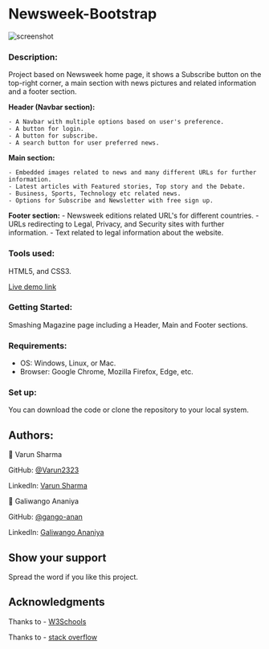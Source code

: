 # Newsweek-Bootstrap

![screenshot](images/snapshot.png)

### **Description:** 

Project based on Newsweek home page, it shows a Subscribe button on the top-right corner, a main section with news pictures and related information and a footer section.
 
 **Header (Navbar section):**
 
 	- A Navbar with multiple options based on user's preference.
 	- A button for login.
    - A button for subscribe.
    - A search button for user preferred news.
 	
 **Main section:**
 
 	- Embedded images related to news and many different URLs for further information.
 	- Latest articles with Featured stories, Top story and the Debate.
 	- Business, Sports, Technology etc related news. 
 	- Options for Subscribe and Newsletter with free sign up.
 	
 **Footer section:**
    - Newsweek editions related URL's for different countries.
 	- URLs redirecting to Legal, Privacy, and Security sites with further information.
 	- Text related to legal information about the website.
 	
	
 ### **Tools used:**
 
 HTML5, and CSS3.
 
 
 
  [Live demo link](https://gango-anan.github.io/newsweek-bootstrap/)


 
 

 
 
### **Getting Started:**

Smashing Magazine page including a Header, Main and Footer sections.



 ### **Requirements:** 
 - OS: Windows, Linux, or Mac.
 - Browser: Google Chrome, Mozilla Firefox, Edge, etc.
 

### **Set up:**

You can download the code or clone the repository to your local system.


## **Authors:**

👤 Varun Sharma

GitHub: [@Varun2323](https://github.com/Varun2323)

LinkedIn: [Varun Sharma](https://www.linkedin.com/in/varun-sharma-82b29b82/)

👤 Galiwango Ananiya

GitHub: [@gango-anan](https://github.com/gango-anan)

LinkedIn: [Galiwango Ananiya](https://www.linkedin.com/in/galiwango-ananiya-0800821b4/)

	
  
## **Show your support**

Spread the word if you like this project.

## **Acknowledgments**

Thanks to - [W3Schools](http://w3schools-fa.ir)

Thanks to - [stack overflow](https://stackoverflow.com/)